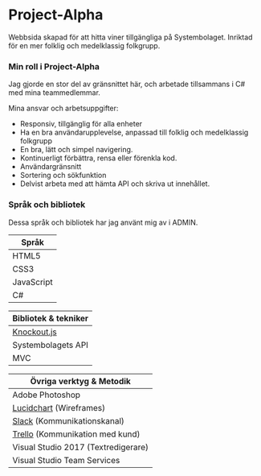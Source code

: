 # Project-Alpha

Webbsida skapad för att hitta viner tillgängliga på Systembolaget. Inriktad för en mer folklig och medelklassig folkgrupp.

### Min roll i Project-Alpha
 
 Jag gjorde en stor del av gränsnittet här, och arbetade tillsammans i C# med mina teammedlemmar. 
 
 Mina ansvar och arbetsuppgifter:
 
 * Responsiv, tillgänglig för alla enheter
 * Ha en bra användarupplevelse, anpassad till folklig och medelklassig folkgrupp
 * En bra, lätt och simpel navigering.
 * Kontinuerligt förbättra, rensa eller förenkla kod.
 * Användargränsnitt
 * Sortering och sökfunktion
 * Delvist arbeta med att hämta API och skriva ut innehållet.

 
 
 ### Språk och bibliotek
 
 Dessa språk och bibliotek har jag använt mig av i ADMIN.
 
Språk  |
------------- |
HTML5  |
CSS3  |
JavaScript  |
C#  |

Bibliotek & tekniker|
------------- |
[Knockout.js](http://knockoutjs.com/)  |
Systembolagets API|
MVC  |


Övriga verktyg & Metodik |
------------- |
Adobe Photoshop  |
[Lucidchart](https://www.lucidchart.com/) (Wireframes)  |
[Slack](https://www.slack.com/) (Kommunikationskanal) |
[Trello](https://www.trello.com/) (Kommunikation med kund) |
Visual Studio 2017 (Textredigerare) |
Visual Studio Team Services |


 
